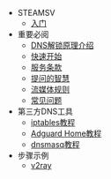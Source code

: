 <!-- _sidebar.md -->
* STEAMSV
  * [入门](README.md)
* 重要必阅
  * [DNS解锁原理介绍](principle.md)
  * [快速开始](quickstart.md)
  * [服务条款](tos.md)
  * [提问的智慧](two.md)
  * [流媒体规则](rule.md)
  * [常见问题](faq.md)
* 第三方DNS工具
  * [iptables教程](appdoc/iptablesdoc.md)
  * [Adguard Home教程](/appdoc/adguardhomedoc.md)
  * [dnsmasq教程](/appdoc/dnsmasqdoc.md)
* 步骤示例
  * [v2ray](example/v2ray.md)